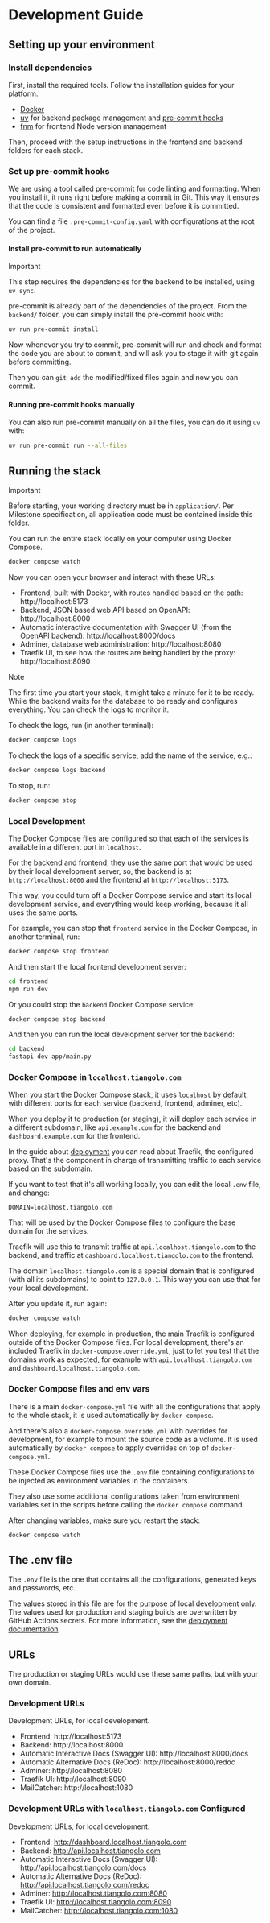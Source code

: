 # Development Guide

## Setting up your environment

### Install dependencies

First, install the required tools. Follow the installation guides for your platform.
* [Docker](https://www.docker.com/)
* [uv](https://docs.astral.sh/uv/) for backend package management and [pre-commit hooks](#set-up-pre-commit-hooks)
* [fnm](https://github.com/Schniz/fnm) for frontend Node version management

Then, proceed with the setup instructions in the frontend and backend folders for each stack.

### Set up pre-commit hooks

We are using a tool called [pre-commit](https://pre-commit.com/) for code linting and formatting. When you install it, it runs right before making a commit in Git. This way it ensures that the code is consistent and formatted even before it is committed.

You can find a file `.pre-commit-config.yaml` with configurations at the root of the project.

#### Install pre-commit to run automatically

> [!IMPORTANT]
> This step requires the dependencies for the backend to be installed, using `uv sync`.

pre-commit is already part of the dependencies of the project. From the `backend/` folder, you can simply install the pre-commit hook with:

```bash
uv run pre-commit install
```

Now whenever you try to commit, pre-commit will run and check and format the code you are about to commit, and will ask you to stage it with git again before committing.

Then you can `git add` the modified/fixed files again and now you can commit.

#### Running pre-commit hooks manually

You can also run pre-commit manually on all the files, you can do it using `uv` with:

```bash
uv run pre-commit run --all-files
```
<!--
```
check for added large files..............................................Passed
check toml...............................................................Passed
check yaml...............................................................Passed
ruff.....................................................................Passed
ruff-format..............................................................Passed
eslint...................................................................Passed
prettier.................................................................Passed
```
-->

## Running the stack

> [!IMPORTANT]
> Before starting, your working directory must be in `application/`. Per Milestone specification, all application code must be contained inside this folder.

You can run the entire stack locally on your computer using Docker Compose.

```bash
docker compose watch
```

Now you can open your browser and interact with these URLs:

* Frontend, built with Docker, with routes handled based on the path: http://localhost:5173
* Backend, JSON based web API based on OpenAPI: http://localhost:8000
* Automatic interactive documentation with Swagger UI (from the OpenAPI backend): http://localhost:8000/docs
* Adminer, database web administration: http://localhost:8080
* Traefik UI, to see how the routes are being handled by the proxy: http://localhost:8090

> [!NOTE]
> The first time you start your stack, it might take a minute for it to be ready. While the backend waits for the database to be ready and configures everything. You can check the logs to monitor it.

To check the logs, run (in another terminal):

```bash
docker compose logs
```

To check the logs of a specific service, add the name of the service, e.g.:

```bash
docker compose logs backend
```

To stop, run:

```bash
docker compose stop
```

### Local Development

The Docker Compose files are configured so that each of the services is available in a different port in `localhost`.

For the backend and frontend, they use the same port that would be used by their local development server, so, the backend is at `http://localhost:8000` and the frontend at `http://localhost:5173`.

This way, you could turn off a Docker Compose service and start its local development service, and everything would keep working, because it all uses the same ports.

For example, you can stop that `frontend` service in the Docker Compose, in another terminal, run:

```bash
docker compose stop frontend
```

And then start the local frontend development server:

```bash
cd frontend
npm run dev
```

Or you could stop the `backend` Docker Compose service:

```bash
docker compose stop backend
```

And then you can run the local development server for the backend:

```bash
cd backend
fastapi dev app/main.py
```

### Docker Compose in `localhost.tiangolo.com`

When you start the Docker Compose stack, it uses `localhost` by default, with different ports for each service (backend, frontend, adminer, etc).

When you deploy it to production (or staging), it will deploy each service in a different subdomain, like `api.example.com` for the backend and `dashboard.example.com` for the frontend.

In the guide about [deployment](deployment.md) you can read about Traefik, the configured proxy. That's the component in charge of transmitting traffic to each service based on the subdomain.

If you want to test that it's all working locally, you can edit the local `.env` file, and change:

```dotenv
DOMAIN=localhost.tiangolo.com
```

That will be used by the Docker Compose files to configure the base domain for the services.

Traefik will use this to transmit traffic at `api.localhost.tiangolo.com` to the backend, and traffic at `dashboard.localhost.tiangolo.com` to the frontend.

The domain `localhost.tiangolo.com` is a special domain that is configured (with all its subdomains) to point to `127.0.0.1`. This way you can use that for your local development.

After you update it, run again:

```bash
docker compose watch
```

When deploying, for example in production, the main Traefik is configured outside of the Docker Compose files. For local development, there's an included Traefik in `docker-compose.override.yml`, just to let you test that the domains work as expected, for example with `api.localhost.tiangolo.com` and `dashboard.localhost.tiangolo.com`.

### Docker Compose files and env vars

There is a main `docker-compose.yml` file with all the configurations that apply to the whole stack, it is used automatically by `docker compose`.

And there's also a `docker-compose.override.yml` with overrides for development, for example to mount the source code as a volume. It is used automatically by `docker compose` to apply overrides on top of `docker-compose.yml`.

These Docker Compose files use the `.env` file containing configurations to be injected as environment variables in the containers.

They also use some additional configurations taken from environment variables set in the scripts before calling the `docker compose` command.

After changing variables, make sure you restart the stack:

```bash
docker compose watch
```

## The .env file

The `.env` file is the one that contains all the configurations, generated keys and passwords, etc.

The values stored in this file are for the purpose of local development only. The values used for production and staging builds are overwritten by GitHub Actions secrets. For more information, see the [deployment documentation](./deployment.md).

## URLs

The production or staging URLs would use these same paths, but with your own domain.

### Development URLs

Development URLs, for local development.
* Frontend: http://localhost:5173
* Backend: http://localhost:8000
* Automatic Interactive Docs (Swagger UI): http://localhost:8000/docs
* Automatic Alternative Docs (ReDoc): http://localhost:8000/redoc
* Adminer: http://localhost:8080
* Traefik UI: http://localhost:8090
* MailCatcher: http://localhost:1080

### Development URLs with `localhost.tiangolo.com` Configured
Development URLs, for local development.
* Frontend: http://dashboard.localhost.tiangolo.com
* Backend: http://api.localhost.tiangolo.com
* Automatic Interactive Docs (Swagger UI): http://api.localhost.tiangolo.com/docs
* Automatic Alternative Docs (ReDoc): http://api.localhost.tiangolo.com/redoc
* Adminer: http://localhost.tiangolo.com:8080
* Traefik UI: http://localhost.tiangolo.com:8090
* MailCatcher: http://localhost.tiangolo.com:1080
